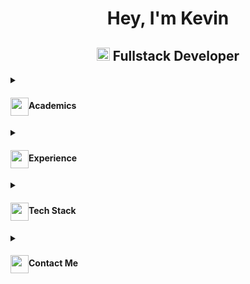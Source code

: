 <h1 align="center">Hey, I'm Kevin</h1>
<h2 align="center">
  <img src="https://komarev.com/ghpvc/?username=kevintata&color=0D1117&style=for-the-badge" alt="Profile Views" style="height:21px;">
  Fullstack Developer
</h2>

<details>
 
  <summary><h4> <img align="center" src="https://github.com/kevintata/kevintata/blob/main/icons/academics.gif" width="29"/>Academics</h4></summary>
  <span><img src="https://img.shields.io/badge/University-Estacio De Sa-1877F2?style=for-the-badge"></span><br/>
<!--   <span><img src="https://img.shields.io/badge/GPA-[YourGPA]-EFEEE9?style=for-the-badge"></span> -->
 </details>

 <details>
  <summary><h4> <img align="center" src="https://github.com/kevintata/kevintata/blob/main/icons/experience.gif" width="29"/>Experience</h4></summary>
  - Software Development Intern at Inter & Co | 9 months - present
 </details>

<details>
  <summary><h4> <img align="center" src="https://github.com/kevintata/kevintata/blob/main/icons/techstack.gif" width="29"/>Tech Stack</h4></summary>
  <img align="center" src="https://img.shields.io/badge/typescript-%23323330.svg?style=for-the-badge&logo=typescript&logoColor=%233178c6" />
  <img align="center" src="https://img.shields.io/badge/javascript-%23323330.svg?style=for-the-badge&logo=javascript&logoColor=%23F7DF1E" />
  <img align="center" src="https://img.shields.io/badge/react-%23323330.svg?style=for-the-badge&logo=react&logoColor=%2361DBFB" />
</details>

<details>
  <summary><h4> <img align="center" src="https://github.com/kevintata/kevintata/blob/main/icons/Contact.gif" width="29"/>Contact Me</h4></summary>
  <p>
    <i>You can reach out to me via</i>
    <a href='https://www.linkedin.com/in/kevin-tatagiba/'>My LinkedIn</a>
  </p>
</details>


